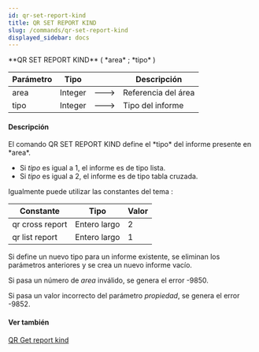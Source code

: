 ```yaml
---
id: qr-set-report-kind
title: QR SET REPORT KIND
slug: /commands/qr-set-report-kind
displayed_sidebar: docs
---
```


<!--REF #_command_.QR SET REPORT KIND.Syntax-->**QR SET REPORT KIND** ( *area* ; *tipo* )<!-- END REF-->
<!--REF #_command_.QR SET REPORT KIND.Params-->
| Parámetro | Tipo |  | Descripción |
| --- | --- | --- | --- |
| area | Integer | &#x1F852; | Referencia del área |
| tipo | Integer | &#x1F852; | Tipo del informe |

<!-- END REF-->

#### Descripción 

<!--REF #_command_.QR SET REPORT KIND.Summary-->El comando QR SET REPORT KIND define el *tipo* del informe presente en *area*.<!-- END REF-->

* Si *tipo* es igual a 1, el informe es de tipo lista.
* Si *tipo* es igual a 2, el informe es de tipo tabla cruzada.

Igualmente puede utilizar las constantes del tema : 

| Constante       | Tipo         | Valor |
| --------------- | ------------ | ----- |
| qr cross report | Entero largo | 2     |
| qr list report  | Entero largo | 1     |
  
  
Si define un nuevo tipo para un informe existente, se eliminan los parámetros anteriores y se crea un nuevo informe vacío. 

Si pasa un número de *area* inválido, se genera el error -9850.

Si pasa un valor incorrecto del parámetro *propiedad*, se genera el error -9852.

#### Ver también 

[QR Get report kind](qr-get-report-kind.md)  